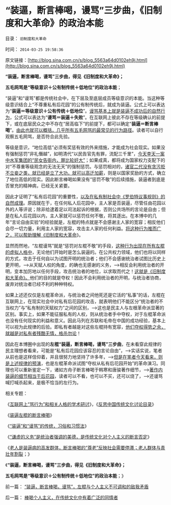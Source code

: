 # “装逼，断言棒喝，谩骂”三步曲，《旧制度和大革命》的政治本能

目录： `旧制度和大革命` 

时间： `2014-03-25 19:58:36` 

原文链接：[http://blog.sina.com.cn/s/blog_5563a64d0102eh9j.html](http://blog.sina.com.cn/s/blog_5563a64d0102eh9j.html)

**“装逼，断言棒喝，谩骂”三步曲，得见《旧制度和大革命》；**

**五毛网骂是“等级意识＋公有制传统＋低地位”的政治本能**；

“装逼”和“谩骂”都是传统社会中，在下层及至底层成员等级意识的本能。当这种等级意识结合上“不尊重私有后花园”的公有制传统后，就成为装逼。公式上可以表达为“**装逼＝等级意识＋公有传统＋低地位**”。[谩骂基本上就是装逼不成功后的自然行为](../../../2014/3/21/装逼左棍的断言棒喝.md)，公式可以表达为“**谩骂＝装逼＋失败**”。在互联网上彼此不存在等级确认的前提下，或在底层民众之中不存在“居高临下”的前提下，都可以确定“**装逼＝断言棒喝**”。[由此也就可以概括，几乎所有五毛网骂的最常见的行为路径](../../../2014/3/22/“装逼”和“谩骂”的人类行为，传统，习俗和习惯法.md)。读者可以自行观察五毛网骂，是否符合此先验。

等级是意识，“地位高低”必须有奖惩有效的外来措施，才能成为社会现实。如果没有强制惩罚“非礼僭越”，如明清代“以民告官先有罪，流配三千里”，[今天李天一案中水军集团的“民女告衙内，罪比轮奸大”](../../../2013/9/9/“法治力量之源”及专制与封建权利的形成.md)；如果成真，都将成为国家权力支配下的对“不尊重等级观念的无法无天”的强制惩罚。与惩罚相对的，[诸官二代没有贪污拒不立妾之类，就已经是立了大功，就可以高迁加薪](../../../2014/3/10/公务员起哄加薪，李总理发个话，体制外的老百姓怎么办？.md)，则是以国家奖励的方式，确立了地位高低的现实。因此断言棒喝如果没有“惩罚不敬”的后续措施，装逼者到底是否冒充的精神病，已经无关紧要。

因此才证明了“私有后花园”的重要性，[以及在私有制社会中《罗伯特议事规则》的自然成理](../../../2013/12/28/不能识别敌人者，不可能自律；.md)。原因就在于，在任何私人后花园中，主人家是否装逼，尽管任由花园以外的人等评说；除非给逮着足以司法起诉的根据，否则公共场所的言论是自由；但是在私人后花园以内，主人家就可以惩罚任何不敬，将其逐出。在本博中的几年“言论自由实验”的经验就是，左棍的特点就是不会感谢主人家的宽容；相反他们会尽一切力量，利用主人家的宽容，攻击主人家的任何利益。[将这种行为推而广之，可以帮助理解《旧制度和大革命](../../../2013/7/19/《旧制度和大革命》,左右派在法西斯主义上的共识.md)》。

显然而然地，“左棍谩骂”就是“惩罚对左棍不敬”的手段，[这种行为出现在所有左棍的虚拟人格中](../../../2009/4/12/神圣的愤怒谩骂和奴性的道德.md)，无论他们开始时是怎么装逼的。在公共权力领域，他们也将以同样的方式，攻击于任何自以为试图开明的统治者；他们不会感谢统治者试图比历史上更开明，——>从天赋人权的角度，的确也无感谢的义务，——>相反会利用统治者的开明，变本加厉地以任何手段，攻击统治者的地位，以求取而代之！[这就是《旧制度和大革命》。](../../../2014/1/1/“杀鸡儆猴的法家原则”和“扩大镇压的肃反原则”.md)他们的目的就是夺权！因此不会利用统治者的开明，与统治者协商，废弃对统治者已经不利的种种特权。

如果上述还仅仅是左棍革命派，与统治者之间他死还是它活的“私事”的话，左棍在互联网上，在现实社会中对私有后花园的攻击，就表明他们不能区分“统治者的不当权力”与“私有制的天赋权力”之间的区别，——>这也是民主人与左根革命派显著的区别。事实上，如果不能征服私有的人权，则从统治者手中夺权，对于左棍革命派也没有任何现实的利益和意义。因此马列在苏联和毛帝在中国的成功经验，基本上可以视为此规律的后验。即私有者越是对这些左棍持有宽容，[他们夺权得势之余，就越是对私有者残酷无情，格杀勿论](../../../2013/6/15/自然秩序不可能通过革命建构，“革命!多少复古以你为名”！.md)！

因此在本博圈中出现的**左棍“装逼，断言棒喝，谩骂”三步曲**，在未看穿此规律的民主理想者看来，可能是“私有后花园应该容忍的言论自由”，——>实话实说，笔者从前也是这样信仰着，并且很努力地坚持了许多年，——>[但是在笔者今天看来，则是上述规律的预演](../../../2013/4/29/鉴定左棍，听其言，不如再观其行.md)，也是左棍革命派试图“夺权从私有后花园开始”的革命演习。同理也可以重新鉴定一下，诸如方舟子断言棒喝于韩寒和唐骏著作细节，——>[著作内装逼的细节相当于后花园](../../../2010/7/31/“打倒唐骏《自传》”的“正义感”有多无聊？.md)，读者可以不看，也可以不买，还可以烧了，——>还谩骂喊打喊杀起来，是极不恰当的左行为。

相关专题：

《[互联网上“骂行为”和相关人格的学术研讨](../../../2010/7/31/网上“骂行为”和相关人格的学术研讨.md)》，《[反思中国传统文化讨论目录](../../../2010/7/23/反思中国传统文化讨论目录.md)》

《[装逼左棍的断言棒喝](../../../2014/3/21/装逼左棍的断言棒喝.md)》

《[“装逼”和“谩骂”的传统，习俗和习惯法](../../../2014/3/22/“装逼”和“谩骂”的人类行为，传统，习俗和习惯法.md)》

《[“谦虚的义务”是统治者强调的美德，是传统文化对个人主义的断言否定](../../../2014/3/23/棒喝个人主义，在传统文化中有着广泛的同情者.md)》

《[老人是装逼病的高发群体，断言棒喝的“尊老”反映社会需要停滞；老人群体与青壮年割裂](../../../2014/3/24/断言棒喝的“尊老”反映社会“需要”停滞，甚至复古.md)；》

《**“装逼，断言棒喝，谩骂”三步曲，得见《旧制度和大革命》；**

**五毛网骂是“等级意识＋公有制传统＋低地位”的政治本能**；》

前一篇： [“装逼，断言棒喝，谩骂”，左棍与个人主义不可调和的敌我矛盾](../../../2014/3/26/“装逼，断言棒喝，谩骂”，左棍与个人主义不可调和的敌我矛盾.md)

后一篇： [棒喝个人主义，在传统文化中有着广泛的同情者](../../../2014/3/23/棒喝个人主义，在传统文化中有着广泛的同情者.md)

